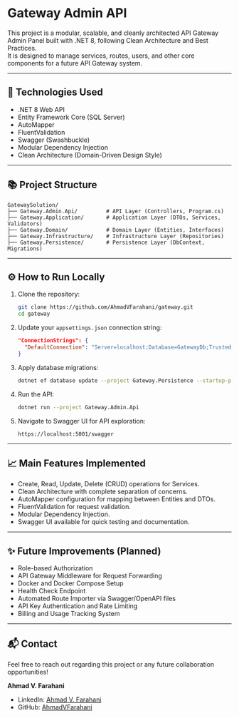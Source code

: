 # Gateway Admin API

This project is a modular, scalable, and cleanly architected API Gateway Admin Panel built with .NET 8, following Clean Architecture and Best Practices.  
It is designed to manage services, routes, users, and other core components for a future API Gateway system.

---

## 🚀 Technologies Used

- .NET 8 Web API
- Entity Framework Core (SQL Server)
- AutoMapper
- FluentValidation
- Swagger (Swashbuckle)
- Modular Dependency Injection
- Clean Architecture (Domain-Driven Design Style)

---

## 📚 Project Structure

```plaintext
GatewaySolution/
├── Gateway.Admin.Api/         # API Layer (Controllers, Program.cs)
├── Gateway.Application/       # Application Layer (DTOs, Services, Validators)
├── Gateway.Domain/            # Domain Layer (Entities, Interfaces)
├── Gateway.Infrastructure/    # Infrastructure Layer (Repositories)
├── Gateway.Persistence/       # Persistence Layer (DbContext, Migrations)
```

---

## ⚙️ How to Run Locally

1. Clone the repository:
   ```bash
   git clone https://github.com/AhmadVFarahani/gateway.git
   cd gateway
   ```

2. Update your `appsettings.json` connection string:
   ```json
   "ConnectionStrings": {
     "DefaultConnection": "Server=localhost;Database=GatewayDb;Trusted_Connection=True;TrustServerCertificate=True;"
   }
   ```

3. Apply database migrations:
   ```bash
   dotnet ef database update --project Gateway.Persistence --startup-project Gateway.Admin.Api
   ```

4. Run the API:
   ```bash
   dotnet run --project Gateway.Admin.Api
   ```

5. Navigate to Swagger UI for API exploration:
   ```
   https://localhost:5001/swagger
   ```

---

## 📈 Main Features Implemented

- Create, Read, Update, Delete (CRUD) operations for Services.
- Clean Architecture with complete separation of concerns.
- AutoMapper configuration for mapping between Entities and DTOs.
- FluentValidation for request validation.
- Modular Dependency Injection.
- Swagger UI available for quick testing and documentation.

---

## ✨ Future Improvements (Planned)

- Role-based Authorization
- API Gateway Middleware for Request Forwarding
- Docker and Docker Compose Setup
- Health Check Endpoint
- Automated Route Importer via Swagger/OpenAPI files
- API Key Authentication and Rate Limiting
- Billing and Usage Tracking System

---

## 📬 Contact

Feel free to reach out regarding this project or any future collaboration opportunities!

**Ahmad V. Farahani**

- LinkedIn: [Ahmad V. Farahani](https://www.linkedin.com/in/ahmadvfarahani/)
- GitHub: [AhmadVFarahani](https://github.com/AhmadVFarahani)

